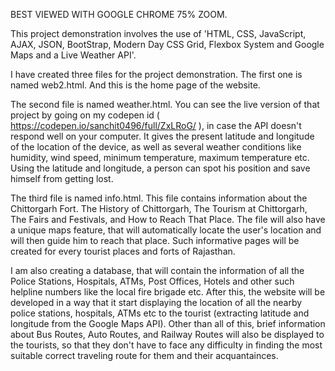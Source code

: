 
BEST VIEWED WITH GOOGLE CHROME 75% ZOOM.

This project demonstration involves the use of 'HTML, CSS, JavaScript, AJAX, JSON, BootStrap, Modern Day CSS Grid, Flexbox System and Google Maps and a Live Weather API'.

I have created three files for the project demonstration. The first one is named web2.html. And this is the home page of the website.

The second file is named weather.html. You can see the live version of that project by going on my codepen id                             ( https://codepen.io/sanchit0496/full/ZxLRoG/ ), in case the API doesn't respond well on your computer. 
It gives the present latitude and longitude of the location of the device, as well as several weather conditions like humidity, wind speed, minimum temperature, maximum temperature etc. Using the latitude and longitude, a person can spot his position and save himself from getting lost.

The third file is named info.html. This file contains information about the Chittorgarh Fort. The History of Chittorgarh, The Tourism at Chittorgarh, The Fairs and Festivals, and How to Reach That Place. 
The file will also have a unique maps feature, that will automatically locate the user's location and will then guide him to reach that place. Such informative pages will be created for every tourist places and forts of Rajasthan.

I am also creating a database, that will contain the information of all the Police Stations, Hospitals, ATMs, Post Offices, Hotels and other such helpline numbers like the local fire brigade etc.
After this, the website will be developed in a way that it start displaying the location of all the nearby police stations, hospitals, ATMs etc to the tourist (extracting latitude and longitude from the Google Maps API).
Other than all of this, brief information about Bus Routes, Auto Routes, and Railway Routes will also be displayed to the tourists, so that they don't have to face any difficulty in finding the most suitable correct traveling route for them and their acquantainces.
